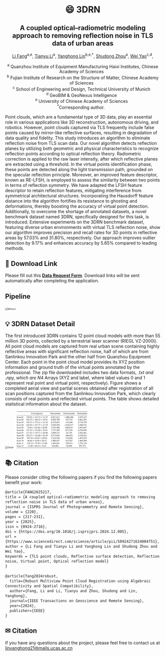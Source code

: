 <h1 align="center"> <p> 😄 3DRN</p></h1>

<h2 align="center"> A coupled optical–radiometric modeling approach to removing reflection noise in TLS data of urban areas</h2>

<p align="center">
<a href="" target="_blank">Li Fang</a><sup>a,e</sup>, 
<a href="" target="_blank">Tianyu Li</a><sup>a</sup>,
<a href="" target="_blank">Yanghong Lin</a><sup>b,e,*</sup>, 
<a href="" target="_blank">Shudong Zhou</a><sup>a</sup>,
<a href="" target="_blank">Wei Yao</a><sup>c,d</sup>,
</p>

<p align="center">
<sup>a</sup> Quanzhou Institute of Equipment Manufacturing Haixi Institutes, Chinese Academy of Sciences&nbsp;&nbsp; <br>
<sup>b</sup> Fujian Institute of Research on the Structure of Matter, Chinese Academy of Sciences&nbsp;&nbsp; <br>
<sup>c</sup> School of Engineering and Design, Technical University of Munich&nbsp;&nbsp; <br>
<sup>d</sup> GeoBIM & GeoNexus Intelligence&nbsp;&nbsp; <br>
<sup>e</sup> University of Chinese Academy of Sciences&nbsp;&nbsp; <br>
<sup>*</sup>Corresponding author. &nbsp;&nbsp; 
</p>

Point clouds, which are a fundamental type of 3D data, play an essential role in various applications like 3D reconstruction, autonomous driving, and robotics. However, point clouds captured via TLS frequently include false points caused by mirror-like reflective surfaces, resulting in degradation of data quality and fidelity. This study introduces an algorithm to eliminate reflection noise from TLS scan data. Our novel algorithm detects reflection planes by utilizing both geometric and physical characteristics to recognize reflection points according to optical reflection theory. Radiometric correction is applied to the raw laser intensity, after which reflective planes are extracted using a threshold. In the virtual points identification phase, these points are detected along the light transmission path, grounded on the specular reflection principle. Moreover, an improved feature descriptor, known as RE-LFSH, is employed to assess the similarity between two points in terms of reflection symmetry. We have adapted the LFSH feature descriptor to retain reflection features, mitigating interference from symmetrical architectural structures. Incorporating the Hausdorff feature distance into the algorithm fortifies its resistance to ghosting and deformations, thereby boosting the accuracy of virtual point detection. Additionally, to overcome the shortage of annotated datasets, a novel benchmark dataset named 3DRN, specifically designed for this task, is introduced. Extensive experiments on the 3DRN benchmark dataset, featuring diverse urban environments with virtual TLS reflection noise, show our algorithm improves precision and recall rates for 3D points in reflective areas by 57.03% and 31.80%, respectively. Our approach improves outlier detection by 9.17% and enhances accuracy by 5.65% compared to leading methods.

## 📌 Download Link
Please fill out this [**Data Request Form**](https://docs.google.com/forms/d/e/1FAIpQLSduYzDwNKti16dy4Xp9KJV6fii8fMJi3HiXg-jp6pjXDTdFGA/viewform?usp=header).
Download links will be sent automatically after completing the application.

## Pipeline
<img src="model/overview .jpg" alt="Method" style="zoom:50%;">

## 💡 3DRN Dataset Detail
The first introduced 3DRN contains 12 point cloud models with more than 55 million 3D points, collected by a terrestrial laser scanner (RIEGL VZ-2000i). All point cloud models are captured from real urban scene containing highly reflective areas with significant reflection noise, half of which are from Sanlinkou Innovation Park and the other half from Quanzhou Equipment Center. Each point in the point cloud model provides its XYZ position information and ground truth of the virtual points annotated by the professional. The zip file downloaded includes two data formats, *.txt and .npy, which are N*4 Arrays (XYZ and label, where label values ​​0 and 1 represent real point and virtual point, respectively). Figure shows a completed aerial view and partial scenes obtained after registration of all scan positions captured from the Sanlinkou Innovation Park, which clearly consists of real points and reflected virtual points. The table shows detailed statistical information about the dataset. 

<img src="model/detail.jpg" alt="Detail" width="1200px" style="zoom:50%;">
<img src="model/Statistics.png" alt="Detail" width="800px" style="zoom:30%;">

## 📚 Citation
Please consider citing the following papers if you find the following papers benefit your work:

```
@article{FANG2025217,
title = {A coupled optical–radiometric modeling approach to removing reflection noise in TLS data of urban areas},
journal = {ISPRS Journal of Photogrammetry and Remote Sensing},
volume = {220},
pages = {217-231},
year = {2025},
issn = {0924-2716},
doi = {https://doi.org/10.1016/j.isprsjprs.2024.12.005},
url = {https://www.sciencedirect.com/science/article/pii/S0924271624004751},
author = {Li Fang and Tianyu Li and Yanghong Lin and Shudong Zhou and Wei Yao},
keywords = {TLS point clouds, Reflective surface detection, Reflection noise, Virtual point, Optical reflection model}
}

@article{fang2024robust,
  title={Robust Multiview Point Cloud Registration using Algebraic Connectivity and Spatial Compatibility},
  author={Fang, Li and Li, Tianyu and Zhou, Shudong and Lin, Yanghong},
  journal={IEEE Transactions on Geoscience and Remote Sensing},
  year={2024},
  publisher={IEEE}
}
```

## ✉ Citation
If you have any questions about the project, please feel free to contact us at linyanghong21@mails.ucas.ac.cn
